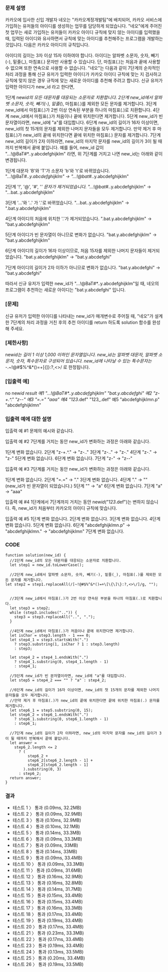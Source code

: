 ### 문제 설명

카카오에 입사한 신입 개발자 네오는 "카카오계정개발팀"에 배치되어, 카카오 서비스에 가입하는 유저들의 아이디를 생성하는 업무를 담당하게 되었습니다. "네오"에게 주어진 첫 업무는 새로 가입하는 유저들이 카카오 아이디 규칙에 맞지 않는 아이디를 입력했을 때, 입력된 아이디와 유사하면서 규칙에 맞는 아이디를 추천해주는 프로그램을 개발하는 것입니다.
다음은 카카오 아이디의 규칙입니다.

아이디의 길이는 3자 이상 15자 이하여야 합니다.
아이디는 알파벳 소문자, 숫자, 빼기(-), 밑줄(\_), 마침표(.) 문자만 사용할 수 있습니다.
단, 마침표(.)는 처음과 끝에 사용할 수 없으며 또한 연속으로 사용할 수 없습니다.
"네오"는 다음과 같이 7단계의 순차적인 처리 과정을 통해 신규 유저가 입력한 아이디가 카카오 아이디 규칙에 맞는 지 검사하고 규칙에 맞지 않은 경우 규칙에 맞는 새로운 아이디를 추천해 주려고 합니다.
신규 유저가 입력한 아이디가 new_id 라고 한다면,

1단계 new*id의 모든 대문자를 대응되는 소문자로 치환합니다.
2단계 new_id에서 알파벳 소문자, 숫자, 빼기(-), 밑줄(*), 마침표(.)를 제외한 모든 문자를 제거합니다.
3단계 new_id에서 마침표(.)가 2번 이상 연속된 부분을 하나의 마침표(.)로 치환합니다.
4단계 new_id에서 마침표(.)가 처음이나 끝에 위치한다면 제거합니다.
5단계 new_id가 빈 문자열이라면, new_id에 "a"를 대입합니다.
6단계 new_id의 길이가 16자 이상이면, new_id의 첫 15개의 문자를 제외한 나머지 문자들을 모두 제거합니다.
만약 제거 후 마침표(.)가 new_id의 끝에 위치한다면 끝에 위치한 마침표(.) 문자를 제거합니다.
7단계 new_id의 길이가 2자 이하라면, new_id의 마지막 문자를 new_id의 길이가 3이 될 때까지 반복해서 끝에 붙입니다.
예를 들어, new_id 값이 "...!@BaT#\*..y.abcdefghijklm" 라면, 위 7단계를 거치고 나면 new_id는 아래와 같이 변경됩니다.

1단계 대문자 'B'와 'T'가 소문자 'b'와 't'로 바뀌었습니다.
"...!@BaT#_..y.abcdefghijklm" → "...!@bat#_..y.abcdefghijklm"

2단계 '!', '@', '#', '_' 문자가 제거되었습니다.
"...!@bat#_..y.abcdefghijklm" → "...bat..y.abcdefghijklm"

3단계 '...'와 '..' 가 '.'로 바뀌었습니다.
"...bat..y.abcdefghijklm" → ".bat.y.abcdefghijklm"

4단계 아이디의 처음에 위치한 '.'가 제거되었습니다.
".bat.y.abcdefghijklm" → "bat.y.abcdefghijklm"

5단계 아이디가 빈 문자열이 아니므로 변화가 없습니다.
"bat.y.abcdefghijklm" → "bat.y.abcdefghijklm"

6단계 아이디의 길이가 16자 이상이므로, 처음 15자를 제외한 나머지 문자들이 제거되었습니다.
"bat.y.abcdefghijklm" → "bat.y.abcdefghi"

7단계 아이디의 길이가 2자 이하가 아니므로 변화가 없습니다.
"bat.y.abcdefghi" → "bat.y.abcdefghi"

따라서 신규 유저가 입력한 new_id가 "...!@BaT#\*..y.abcdefghijklm"일 때, 네오의 프로그램이 추천하는 새로운 아이디는 "bat.y.abcdefghi" 입니다.

### [문제]

신규 유저가 입력한 아이디를 나타내는 new_id가 매개변수로 주어질 때, "네오"가 설계한 7단계의 처리 과정을 거친 후의 추천 아이디를 return 하도록 solution 함수를 완성해 주세요.

### [제한사항]

new*id는 길이 1 이상 1,000 이하인 문자열입니다.
new_id는 알파벳 대문자, 알파벳 소문자, 숫자, 특수문자로 구성되어 있습니다.
new_id에 나타날 수 있는 특수문자는 -*.~!@#$%^&\*()=+[{]}:?,<>/ 로 한정됩니다.

### [입출력 예]

no new*id result
예1 "...!@BaT#\*..y.abcdefghijklm" "bat.y.abcdefghi"
예2 "z-+.^." "z--"
예3 "=.=" "aaa"
예4 "123*.def" "123\_.def"
예5 "abcdefghijklmn.p" "abcdefghijklmn"

### 입출력 예에 대한 설명

입출력 예 #1
문제의 예시와 같습니다.

입출력 예 #2
7단계를 거치는 동안 new_id가 변화하는 과정은 아래와 같습니다.

1단계 변화 없습니다.
2단계 "z-+.^." → "z-.."
3단계 "z-.." → "z-."
4단계 "z-." → "z-"
5단계 변화 없습니다.
6단계 변화 없습니다.
7단계 "z-" → "z--"

입출력 예 #3
7단계를 거치는 동안 new_id가 변화하는 과정은 아래와 같습니다.

1단계 변화 없습니다.
2단계 "=.=" → "."
3단계 변화 없습니다.
4단계 "." → "" (new_id가 빈 문자열이 되었습니다.)
5단계 "" → "a"
6단계 변화 없습니다.
7단계 "a" → "aaa"

입출력 예 #4
1단계에서 7단계까지 거치는 동안 new*id("123*.def")는 변하지 않습니다. 즉, new_id가 처음부터 카카오의 아이디 규칙에 맞습니다.

입출력 예 #5
1단계 변화 없습니다.
2단계 변화 없습니다.
3단계 변화 없습니다.
4단계 변화 없습니다.
5단계 변화 없습니다.
6단계 "abcdefghijklmn.p" → "abcdefghijklmn." → "abcdefghijklmn"
7단계 변화 없습니다.

### CODE

```
function solution(new_id) {
  //1단계 new_id의 모든 대문자를 대응되는 소문자로 치환합니다.
  let step1 = new_id.toLowerCase();

  //2단계 new_id에서 알파벳 소문자, 숫자, 빼기(-), 밑줄(_), 마침표(.)를 제외한 모든 문자를 제거합니다.
let step2 = step1.replaceAll(/[~!@#$%^&*()=+\[\{\]\}:?,<>\/]/g, "");


  //3단계 new_id에서 마침표(.)가 2번 이상 연속된 부분을 하나의 마침표(.)로 치환합니다.
  let step3 = step2;
  while (step3.includes("..")) {
    step3 = step3.replaceAll("..", ".");
  }

  //4단계 new_id에서 마침표(.)가 처음이나 끝에 위치한다면 제거합니다.
  let isChar = step3.length - 1 === 0;
  let step4_1 = step3.startsWith(".")
    ? step3.substring(1, isChar ? 1 : step3.length)
    : step3;

  let step4_2 = step4_1.endsWith(".")
    ? step4_1.substring(0, step4_1.length - 1)
    : step4_1;

  //5단계 new_id가 빈 문자열이라면, new_id에 "a"를 대입합니다.
  let step5 = step4_2 === "" ? "a" : step4_2;

  //6단계 new_id의 길이가 16자 이상이면, new_id의 첫 15개의 문자를 제외한 나머지 문자들을 모두 제거합니다.
  //만약 제거 후 마침표(.)가 new_id의 끝에 위치한다면 끝에 위치한 마침표(.) 문자를 제거합니다.
  let step6_1 = step5.substring(0, 15);
  let step6_2 = step6_1.endsWith(".")
    ? step6_1.substring(0, step6_1.length - 1)
    : step6_1;

  //7단계 new_id의 길이가 2자 이하라면, new_id의 마지막 문자를 new_id의 길이가 3이 될 때까지 반복해서 끝에 붙입니다.
  let answer =
    step6_2.length <= 2
      ? (
          step6_2 +
          step6_2[step6_2.length - 1] +
          step6_2[step6_2.length - 1]
        ).substring(0, 3)
      : step6_2;
  return answer;
}
```

### 결과

- 테스트 1 〉 통과 (0.09ms, 32.2MB)
- 테스트 2 〉 통과 (0.09ms, 32.9MB)
- 테스트 3 〉 통과 (0.10ms, 32.9MB)
- 테스트 4 〉 통과 (0.10ms, 32.1MB)
- 테스트 5 〉 통과 (0.14ms, 33.3MB)
- 테스트 6 〉 통과 (0.09ms, 33.3MB)
- 테스트 7 〉 통과 (0.09ms, 33MB)
- 테스트 8 〉 통과 (0.14ms, 33MB)
- 테스트 9 〉 통과 (0.09ms, 33.4MB)
- 테스트 10 〉 통과 (0.09ms, 33.3MB)
- 테스트 11 〉 통과 (0.09ms, 31.6MB)
- 테스트 12 〉 통과 (0.16ms, 32.9MB)
- 테스트 13 〉 통과 (0.16ms, 32.8MB)
- 테스트 14 〉 통과 (0.14ms, 31.7MB)
- 테스트 15 〉 통과 (0.15ms, 33.4MB)
- 테스트 16 〉 통과 (0.15ms, 33.4MB)
- 테스트 17 〉 통과 (0.16ms, 33.3MB)
- 테스트 18 〉 통과 (0.17ms, 33.4MB)
- 테스트 19 〉 통과 (0.19ms, 33.4MB)
- 테스트 20 〉 통과 (0.17ms, 33.4MB)
- 테스트 21 〉 통과 (0.23ms, 33.3MB)
- 테스트 22 〉 통과 (0.17ms, 33.4MB)
- 테스트 23 〉 통과 (0.19ms, 33.4MB)
- 테스트 24 〉 통과 (0.13ms, 33.5MB)
- 테스트 25 〉 통과 (0.20ms, 33.4MB)
- 테스트 26 〉 통과 (0.19ms, 33.5MB)
